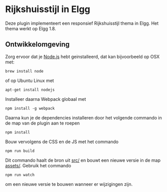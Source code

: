 # Rijkshuisstijl in Elgg
Deze plugin implementeert een responsief Rijkshuisstijl thema in Elgg. Het thema werkt op Elgg 1.8.

## Ontwikkelomgeving
Zorg ervoor dat je [Node.js](https://nodejs.org/en/download/) hebt geinstalleerd, dat kan bijvoorbeeld op OSX met:

    brew install node

of op Ubuntu Linux met

    apt-get install nodejs

Installeer daarna Webpack globaal met

    npm install -g webpack

Daarna kun je de dependencies installeren door het volgende commando in de map van de plugin aan te roepen

    npm install

Bouw vervolgens de CSS en de JS met het commando

    npm run build

Dit commando haalt de bron uit [src/](src/) en bouwt een nieuwe versie in de map [assets/](assets/). Gebruik het commando

    npm run watch

om een nieuwe versie te bouwen wanneer er wijzigingen zijn.
